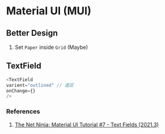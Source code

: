 # Material UI (MUI)

## Better Design

1. Set `Paper` inside `Grid` (Maybe)

## TextField

```javascript
<TextField 
varient="outlined" // 邊匡
onChange={}
/>
```

### References

1. [The Net Ninja; Material UI Tutorial #7 - Text Fields (2021.3)](https://youtu.be/sTdt2cJS2dg)
